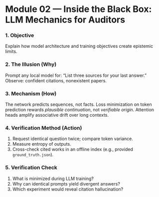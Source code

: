 # Module 02 — Inside the Black Box: LLM Mechanics for Auditors

### 1. Objective
Explain how model architecture and training objectives create epistemic limits.

### 2. The Illusion (Why)
Prompt any local model for: “List three sources for your last answer.”
Observe: confident citations, nonexistent papers.

### 3. Mechanism (How)
The network predicts sequences, not facts.
Loss minimization on token prediction rewards *plausible continuation*, not *verifiable origin*.
Attention heads amplify associative drift over long contexts.

### 4. Verification Method (Action)
1. Request identical question twice; compare token variance.
2. Measure entropy of outputs.
3. Cross-check cited works in an offline index (e.g., provided `ground_truth.json`).

### 5. Verification Check
1. What is minimized during LLM training?
2. Why can identical prompts yield divergent answers?
3. Which experiment would reveal citation hallucination?

